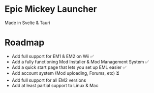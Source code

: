 # Epic Mickey Launcher
 
Made in Svelte & Tauri

# Roadmap

- Add full support for EM1 & EM2 on Wii ✅
- Add a fully functioning Mod Installer & Mod Management System ✅
- Add a quick start page that lets you set up EML easier ✅
- Add account system (Mod uploading, Forums, etc) ⏳
- Add full support for all EM2 versions
- Add at least partial support to Linux & Mac
